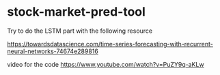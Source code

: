# stock-market-pred-tool

Try to do the LSTM part with the following resource

https://towardsdatascience.com/time-series-forecasting-with-recurrent-neural-networks-74674e289816

video for the code
https://www.youtube.com/watch?v=PuZY9q-aKLw
